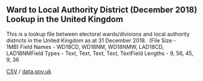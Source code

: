 ## Ward to Local Authority District (December 2018) Lookup in the United Kingdom

This is a lookup file between electoral wards/divisions and local authority districts in the United Kingdom as at 31 December 2018.  (File Size - 1MB) Field Names - WD18CD, WD18NM, WD18NMW, LAD18CD, LAD18NMField Types - Text, Text, Text, Text, TextField Lengths - 9, 56, 45, 9, 36

[CSV](csv/051.csv) / [data.gov.uk](https://data.gov.uk/dataset/903f3c4e-f551-4204-99f3-7e6b8e1f6b64/ward-to-local-authority-district-december-2018-lookup-in-the-united-kingdom)

